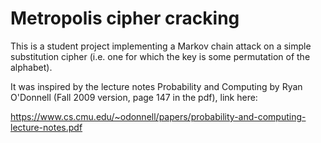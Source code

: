 # Metropolis cipher cracking

This is a student project implementing a Markov chain attack on a simple substitution cipher (i.e. one for which the key is some permutation of the alphabet).

It was inspired by the lecture notes Probability and Computing by Ryan O'Donnell (Fall 2009 version, page 147 in the pdf), link here:

https://www.cs.cmu.edu/~odonnell/papers/probability-and-computing-lecture-notes.pdf
